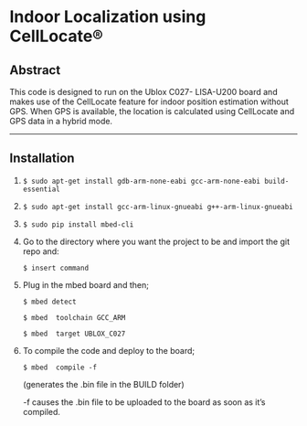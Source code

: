# Indoor Localization using CellLocate<span>&#174;

## Abstract

This code is designed to run on the Ublox C027- LISA-U200 board and makes use of the CellLocate feature for indoor position estimation without GPS. When GPS is available, the location is calculated using CellLocate and GPS data in a hybrid mode.

***

## Installation

1) `$ sudo apt-get install gdb-arm-none-eabi gcc-arm-none-eabi build-essential`

2) `$ sudo apt-get install gcc-arm-linux-gnueabi g++-arm-linux-gnueabi`

3) `$ sudo pip install mbed-cli`

4) Go to the directory where you want the project to be and import the git repo and:

    `$ insert command`

5) Plug in the mbed board and then;

    `$ mbed detect`
    
    `$ mbed  toolchain GCC_ARM`
    
    `$ mbed  target UBLOX_C027`

6) To compile the code and deploy to the board;
    
    `$ mbed  compile -f`

    (generates the .bin file in the BUILD folder)
    
    -f causes the .bin file to be uploaded to the board as soon as it’s compiled.




